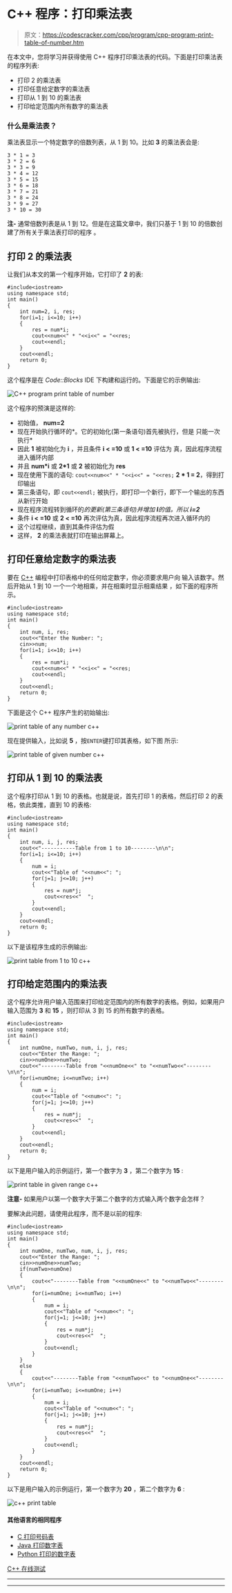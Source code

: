 # C++ 程序：打印乘法表

> 原文：<https://codescracker.com/cpp/program/cpp-program-print-table-of-number.htm>

在本文中，您将学习并获得使用 C++ 程序打印乘法表的代码。下面是打印乘法表的程序列表:

*   打印 2 的乘法表
*   打印任意给定数字的乘法表
*   打印从 1 到 10 的乘法表
*   打印给定范围内所有数字的乘法表

### 什么是乘法表？

乘法表显示一个特定数字的倍数列表，从 1 到 10。比如 **3** 的乘法表会是:

```
3 * 1 = 3
3 * 2 = 6
3 * 3 = 9
3 * 4 = 12
3 * 5 = 15
3 * 6 = 18
3 * 7 = 21
3 * 8 = 24
3 * 9 = 27
3 * 10 = 30
```

**注-** 通常倍数列表是从 1 到 12。但是在这篇文章中，我们只基于 1 到 10 的倍数创建了所有关于乘法表打印的程序 。

## 打印 2 的乘法表

让我们从本文的第一个程序开始，它打印了 **2** 的表:

```
#include<iostream>
using namespace std;
int main()
{
    int num=2, i, res;
    for(i=1; i<=10; i++)
    {
        res = num*i;
        cout<<num<<" * "<<i<<" = "<<res;
        cout<<endl;
    }
    cout<<endl;
    return 0;
}
```

这个程序是在 *Code::Blocks* IDE 下构建和运行的。下面是它的示例输出:

![C++ program print table of number](img/d65e052effc9a49d19b2ad2923c03000.png)

这个程序的预演是这样的:

*   初始值， **num=2**
*   现在开始执行循环的*。它的初始化(第一条语句)首先被执行，但是 只能一次执行*
*   因此 **1** 被初始化为 **i** ，并且条件 **i < =10** 或 **1 < =10** 评估为 真，因此程序流程进入循环内部
*   并且 **num*i** 或 **2*1** 或 **2** 被初始化为 **res**
*   现在使用下面的语句:
    `cout<<num<<" * "<<i<<" = "<<res;`
    **2 * 1 = 2**，得到打印输出
*   第三条语句，即
    `cout<<endl;`
    被执行，即打印一个新行，即下一个输出的东西从新行开始
*   现在程序流程转到循环的*的更新(第三条语句)并增加 **I**的值。所以 **i=2***
*   条件 **i < =10** 或 **2 < =10** 再次评估为真，因此程序流程再次进入循环内的
*   这个过程继续，直到其条件评估为假
*   这样， **2** 的乘法表就打印在输出屏幕上。

## 打印任意给定数字的乘法表

要在 [C++](/cpp/index.htm) 编程中打印表格中的任何给定数字，你必须要求用户向 输入该数字。然后开始从 1 到 10 一个一个地相乘，并在相乘时显示相乘结果 ，如下面的程序所示。

```
#include<iostream>
using namespace std;
int main()
{
    int num, i, res;
    cout<<"Enter the Number: ";
    cin>>num;
    for(i=1; i<=10; i++)
    {
        res = num*i;
        cout<<num<<" * "<<i<<" = "<<res;
        cout<<endl;
    }
    cout<<endl;
    return 0;
}
```

下面是这个 C++ 程序产生的初始输出:

![print table of any number c++](img/e592dd71c93d974ee9c0e945f755176e.png)

现在提供输入，比如说 **5** ，按`ENTER`键打印其表格，如下图 所示:

![print table of given number c++](img/41fbe71669787a58abfb7487332732b6.png)

## 打印从 1 到 10 的乘法表

这个程序打印从 1 到 10 的表格。也就是说，首先打印 1 的表格，然后打印 2 的表格，依此类推，直到 10 的表格:

```
#include<iostream>
using namespace std;
int main()
{
    int num, i, j, res;
    cout<<"-----------Table from 1 to 10--------\n\n";
    for(i=1; i<=10; i++)
    {
        num = i;
        cout<<"Table of "<<num<<": ";
        for(j=1; j<=10; j++)
        {
            res = num*j;
            cout<<res<<"  ";
        }
        cout<<endl;
    }
    cout<<endl;
    return 0;
}
```

以下是该程序生成的示例输出:

![print table from 1 to 10 c++](img/8fb7d25afb9d8b480f9bba7b05835f21.png)

## 打印给定范围内的乘法表

这个程序允许用户输入范围来打印给定范围内的所有数字的表格。例如，如果用户输入范围为 **3** 和 **15** ，则打印从 3 到 15 的所有数字的表格。

```
#include<iostream>
using namespace std;
int main()
{
    int numOne, numTwo, num, i, j, res;
    cout<<"Enter the Range: ";
    cin>>numOne>>numTwo;
    cout<<"--------Table from "<<numOne<<" to "<<numTwo<<"--------\n\n";
    for(i=numOne; i<=numTwo; i++)
    {
        num = i;
        cout<<"Table of "<<num<<": ";
        for(j=1; j<=10; j++)
        {
            res = num*j;
            cout<<res<<"  ";
        }
        cout<<endl;
    }
    cout<<endl;
    return 0;
}
```

以下是用户输入的示例运行，第一个数字为 **3** ，第二个数字为 **15** :

![print table in given range c++](img/a2c8ccdb762836b3edf12e7c37b5310f.png)

**注意-** 如果用户以第一个数字大于第二个数字的方式输入两个数字会怎样？

要解决此问题，请使用此程序，而不是以前的程序:

```
#include<iostream>
using namespace std;
int main()
{
    int numOne, numTwo, num, i, j, res;
    cout<<"Enter the Range: ";
    cin>>numOne>>numTwo;
    if(numTwo>numOne)
    {
        cout<<"--------Table from "<<numOne<<" to "<<numTwo<<"--------\n\n";
        for(i=numOne; i<=numTwo; i++)
        {
            num = i;
            cout<<"Table of "<<num<<": ";
            for(j=1; j<=10; j++)
            {
                res = num*j;
                cout<<res<<"  ";
            }
            cout<<endl;
        }
    }
    else
    {
        cout<<"--------Table from "<<numTwo<<" to "<<numOne<<"--------\n\n";
        for(i=numTwo; i<=numOne; i++)
        {
            num = i;
            cout<<"Table of "<<num<<": ";
            for(j=1; j<=10; j++)
            {
                res = num*j;
                cout<<res<<"  ";
            }
            cout<<endl;
        }
    }
    cout<<endl;
    return 0;
}
```

以下是用户输入的示例运行，第一个数字为 **20** ，第二个数字为 **6** :

![c++ print table](img/9e2b891f6aef70d5831c26de393ed6b7.png)

#### 其他语言的相同程序

*   [C 打印号码表](/c/program/c-program-print-table-of-number.htm)
*   [Java 打印数字表](/java/program/java-program-print-table-of-number.htm)
*   [Python 打印的数字表](/python/program/python-program-print-multiplication-table.htm)

[C++ 在线测试](/exam/showtest.php?subid=3)

* * *

* * *
